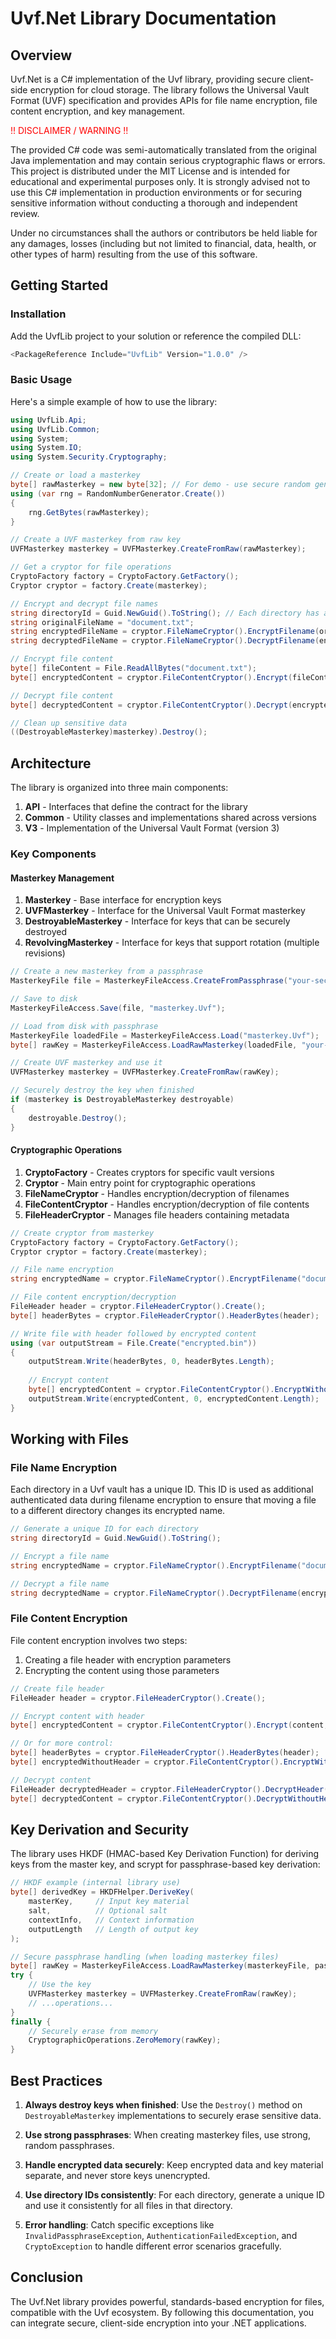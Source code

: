 # Uvf.Net Library Documentation

## Overview

Uvf.Net is a C# implementation of the Uvf library, providing secure client-side encryption for cloud storage. The library follows the Universal Vault Format (UVF) specification and provides APIs for file name encryption, file content encryption, and key management.

<p style="color:red;">!! DISCLAIMER / WARNING !!</p>

The provided C# code was semi-automatically translated from the original Java implementation and may contain serious cryptographic flaws or errors.
This project is distributed under the MIT License and is intended for educational and experimental purposes only.
It is strongly advised not to use this C# implementation in production environments or for securing sensitive information without conducting a thorough and independent review.

Under no circumstances shall the authors or contributors be held liable for any damages, losses (including but not limited to financial, data, health, or other types of harm) resulting from the use of this software.

## Getting Started

### Installation

Add the UvfLib project to your solution or reference the compiled DLL:

```csharp
<PackageReference Include="UvfLib" Version="1.0.0" />
```

### Basic Usage

Here's a simple example of how to use the library:

```csharp
using UvfLib.Api;
using UvfLib.Common;
using System;
using System.IO;
using System.Security.Cryptography;

// Create or load a masterkey
byte[] rawMasterkey = new byte[32]; // For demo - use secure random generation
using (var rng = RandomNumberGenerator.Create())
{
    rng.GetBytes(rawMasterkey);
}

// Create a UVF masterkey from raw key
UVFMasterkey masterkey = UVFMasterkey.CreateFromRaw(rawMasterkey);

// Get a cryptor for file operations
CryptoFactory factory = CryptoFactory.GetFactory();
Cryptor cryptor = factory.Create(masterkey);

// Encrypt and decrypt file names
string directoryId = Guid.NewGuid().ToString(); // Each directory has a unique ID
string originalFileName = "document.txt";
string encryptedFileName = cryptor.FileNameCryptor().EncryptFilename(originalFileName, directoryId);
string decryptedFileName = cryptor.FileNameCryptor().DecryptFilename(encryptedFileName, directoryId);

// Encrypt file content
byte[] fileContent = File.ReadAllBytes("document.txt");
byte[] encryptedContent = cryptor.FileContentCryptor().Encrypt(fileContent);

// Decrypt file content
byte[] decryptedContent = cryptor.FileContentCryptor().Decrypt(encryptedContent);

// Clean up sensitive data
((DestroyableMasterkey)masterkey).Destroy();
```

## Architecture

The library is organized into three main components:

1. **API** - Interfaces that define the contract for the library
2. **Common** - Utility classes and implementations shared across versions
3. **V3** - Implementation of the Universal Vault Format (version 3)

### Key Components

#### Masterkey Management

1. **Masterkey** - Base interface for encryption keys
2. **UVFMasterkey** - Interface for the Universal Vault Format masterkey
3. **DestroyableMasterkey** - Interface for keys that can be securely destroyed
4. **RevolvingMasterkey** - Interface for keys that support rotation (multiple revisions)

```csharp
// Create a new masterkey from a passphrase
MasterkeyFile file = MasterkeyFileAccess.CreateFromPassphrase("your-secure-passphrase");

// Save to disk
MasterkeyFileAccess.Save(file, "masterkey.Uvf");

// Load from disk with passphrase
MasterkeyFile loadedFile = MasterkeyFileAccess.Load("masterkey.Uvf");
byte[] rawKey = MasterkeyFileAccess.LoadRawMasterkey(loadedFile, "your-secure-passphrase");

// Create UVF masterkey and use it
UVFMasterkey masterkey = UVFMasterkey.CreateFromRaw(rawKey);

// Securely destroy the key when finished
if (masterkey is DestroyableMasterkey destroyable)
{
    destroyable.Destroy();
}
```

#### Cryptographic Operations

1. **CryptoFactory** - Creates cryptors for specific vault versions
2. **Cryptor** - Main entry point for cryptographic operations
3. **FileNameCryptor** - Handles encryption/decryption of filenames
4. **FileContentCryptor** - Handles encryption/decryption of file contents
5. **FileHeaderCryptor** - Manages file headers containing metadata

```csharp
// Create cryptor from masterkey
CryptoFactory factory = CryptoFactory.GetFactory();
Cryptor cryptor = factory.Create(masterkey);

// File name encryption
string encryptedName = cryptor.FileNameCryptor().EncryptFilename("document.txt", directoryId);

// File content encryption/decryption
FileHeader header = cryptor.FileHeaderCryptor().Create();
byte[] headerBytes = cryptor.FileHeaderCryptor().HeaderBytes(header);

// Write file with header followed by encrypted content
using (var outputStream = File.Create("encrypted.bin"))
{
    outputStream.Write(headerBytes, 0, headerBytes.Length);
    
    // Encrypt content
    byte[] encryptedContent = cryptor.FileContentCryptor().EncryptWithoutHeader(content, header);
    outputStream.Write(encryptedContent, 0, encryptedContent.Length);
}
```

## Working with Files

### File Name Encryption

Each directory in a Uvf vault has a unique ID. This ID is used as additional authenticated data during filename encryption to ensure that moving a file to a different directory changes its encrypted name.

```csharp
// Generate a unique ID for each directory
string directoryId = Guid.NewGuid().ToString();

// Encrypt a file name
string encryptedName = cryptor.FileNameCryptor().EncryptFilename("document.txt", directoryId);

// Decrypt a file name
string decryptedName = cryptor.FileNameCryptor().DecryptFilename(encryptedName, directoryId);
```

### File Content Encryption

File content encryption involves two steps:
1. Creating a file header with encryption parameters
2. Encrypting the content using those parameters

```csharp
// Create file header
FileHeader header = cryptor.FileHeaderCryptor().Create();

// Encrypt content with header
byte[] encryptedContent = cryptor.FileContentCryptor().Encrypt(content, header);

// Or for more control:
byte[] headerBytes = cryptor.FileHeaderCryptor().HeaderBytes(header);
byte[] encryptedWithoutHeader = cryptor.FileContentCryptor().EncryptWithoutHeader(content, header);

// Decrypt content
FileHeader decryptedHeader = cryptor.FileHeaderCryptor().DecryptHeader(headerBytes);
byte[] decryptedContent = cryptor.FileContentCryptor().DecryptWithoutHeader(encryptedWithoutHeader, decryptedHeader);
```

## Key Derivation and Security

The library uses HKDF (HMAC-based Key Derivation Function) for deriving keys from the master key, and scrypt for passphrase-based key derivation:

```csharp
// HKDF example (internal library use)
byte[] derivedKey = HKDFHelper.DeriveKey(
    masterKey,     // Input key material
    salt,          // Optional salt
    contextInfo,   // Context information
    outputLength   // Length of output key
);

// Secure passphrase handling (when loading masterkey files)
byte[] rawKey = MasterkeyFileAccess.LoadRawMasterkey(masterkeyFile, passphrase);
try {
    // Use the key
    UVFMasterkey masterkey = UVFMasterkey.CreateFromRaw(rawKey);
    // ...operations...
}
finally {
    // Securely erase from memory
    CryptographicOperations.ZeroMemory(rawKey);
}
```

## Best Practices

1. **Always destroy keys when finished**: Use the `Destroy()` method on `DestroyableMasterkey` implementations to securely erase sensitive data.

2. **Use strong passphrases**: When creating masterkey files, use strong, random passphrases.

3. **Handle encrypted data securely**: Keep encrypted data and key material separate, and never store keys unencrypted.

4. **Use directory IDs consistently**: For each directory, generate a unique ID and use it consistently for all files in that directory.

5. **Error handling**: Catch specific exceptions like `InvalidPassphraseException`, `AuthenticationFailedException`, and `CryptoException` to handle different error scenarios gracefully.

## Conclusion

The Uvf.Net library provides powerful, standards-based encryption for files, compatible with the Uvf ecosystem. By following this documentation, you can integrate secure, client-side encryption into your .NET applications.
